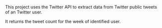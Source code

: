 This project uses the Twitter API to extract data from Twitter public tweets of an Twitter user.

It returns the tweet count for the week of identified user.